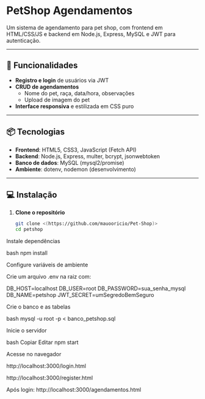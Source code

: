 # PetShop Agendamentos

Um sistema de agendamento para pet shop, com frontend em HTML/CSS/JS e backend em Node.js, Express, MySQL e JWT para autenticação.

---

## 🚀 Funcionalidades

- **Registro e login** de usuários via JWT  
- **CRUD de agendamentos**  
  - Nome do pet, raça, data/hora, observações  
  - Upload de imagem do pet  
- **Interface responsiva** e estilizada em CSS puro  

---

## 📦 Tecnologias

- **Frontend**: HTML5, CSS3, JavaScript (Fetch API)  
- **Backend**: Node.js, Express, multer, bcrypt, jsonwebtoken  
- **Banco de dados**: MySQL (mysql2/promise)  
- **Ambiente**: dotenv, nodemon (desenvolvimento)  

---

## 💻 Instalação

1. **Clone o repositório**  
   ```bash
   git clone <(https://github.com/mauooricio/Pet-Shop)>
   cd petshop

Instale dependências

bash
npm install

Configure variáveis de ambiente

Crie um arquivo .env na raiz com:

DB_HOST=localhost
DB_USER=root
DB_PASSWORD=sua_senha_mysql
DB_NAME=petshop
JWT_SECRET=umSegredoBemSeguro

Crie o banco e as tabelas

bash
mysql -u root -p < banco_petshop.sql

Inicie o servidor

bash
Copiar
Editar
npm start

Acesse no navegador

http://localhost:3000/login.html

http://localhost:3000/register.html

Após login: http://localhost:3000/agendamentos.html
